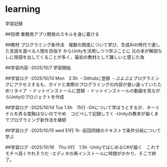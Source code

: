 # learning
学習記録

##目標
業務用アプリ開発のスキルを身に着ける

##教材
プログラミング新作法　複数の限度について学び、生成AIの時代で適した言語を選べる人間を目指す
からUnityを活用しつつ学ぶことに
元の本が解説なしに用語を出してくることが多く、最初の教材として難しいと感じた為


##学習内容
-2025/10/7 学習開始

##学習ログ
-2025/10/13 Mon　2.5h
・Githubに登録
・ぷよぷよプログラミングにアクセスするも、ガイドと実際のプログラミングの内容が食い違っていたためリタイア
・ドットインストールに登録
・ドットインストールの動画を見ながらUnityのプロジェクトを作成

##学習ログ
-2025/10/14 Tue 1.5h　15行
-Gitについて学ぼうとするが、ターミナルを弄る度胸はないのでやめ　コピペして記録してく
-Unityの教本が届くまでプログラミング新作法を継続

##学習ログ
-2025/10/15 wed 51行 1h
-前回同様のテキストで条件分岐について学ぶ

##学習ログ
-2025/10/16　Thu 0行　1.5h
-UnityではじめるC#が届く　これでモチベ高くやれそうだ
-エディタの再インストールに時間がかかり、そこで終了。
